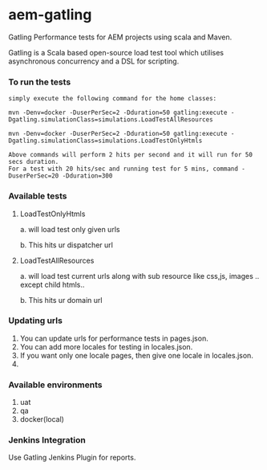 # aem-gatling
Gatling Performance tests for AEM projects using scala and Maven.

Gatling is a Scala based open-source load test tool which utilises asynchronous concurrency and a DSL for scripting.

### To run the tests

    simply execute the following command for the home classes:

    mvn -Denv=docker -DuserPerSec=2 -Dduration=50 gatling:execute -Dgatling.simulationClass=simulations.LoadTestAllResources

    mvn -Denv=docker -DuserPerSec=2 -Dduration=50 gatling:execute -Dgatling.simulationClass=simulations.LoadTestOnlyHtmls
    
    Above commands will perform 2 hits per second and it will run for 50 secs duration. 
    For a test with 20 hits/sec and running test for 5 mins, command -DuserPerSec=20 -Dduration=300

### Available tests

1. LoadTestOnlyHtmls 
	
	a. will load test only given urls
	
	b. This hits ur dispatcher url
2. LoadTestAllResources

	a. will load test current urls along with sub resource like css,js, images .. except child htmls..
	
	b. This hits ur domain url
	
### Updating urls

1. You can update urls for performance tests in pages.json.
2. You can add more locales for testing in locales.json.
3. If you want only one locale pages, then give one locale in locales.json.
4. 

### Available environments

1. uat
2. qa
3. docker(local)

### Jenkins Integration

Use Gatling Jenkins Plugin for reports.

